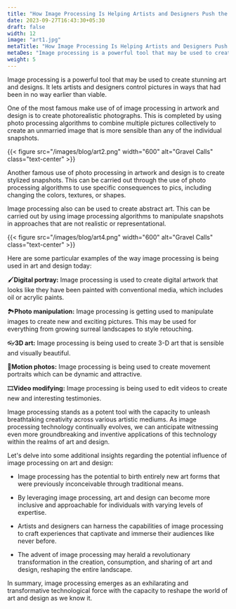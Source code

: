 ```yaml
---
title: "How Image Processing Is Helping Artists and Designers Push the Boundaries of Creativity"
date: 2023-09-27T16:43:30+05:30
draft: false
width: 12
image: "art1.jpg"
metaTitle: "How Image Processing Is Helping Artists and Designers Push the Boundaries of Creativity | Open cv Courses"
metaDes: "Image processing is a powerful tool that may be used to create stunning art and designs. It lets  artists and designers control pictures in ways that had been in no way earlier than viable. | Art | Design"
weight: 5 
---
```


Image processing is a powerful tool that may be used to create stunning art and designs. It lets  artists and designers control pictures in ways that had been in no way earlier than viable.

One of the most famous make use of of image processing in artwork and design is to create photorealistic photographs. This is completed by using photo processing algorithms to combine multiple pictures collectively to create an unmarried image that is more sensible than any of the individual snapshots. <!--more-->

{{< figure src="/images/blog/art2.png" width="600" alt="Gravel Calls" class="text-center" >}}

Another famous use of photo processing in artwork and design is to create stylized snapshots. This can be carried out through the use of photo processing algorithms to use specific consequences to pics, including changing the colors, textures, or shapes.

Image processing also can be used to create abstract art. This can be carried out by using image processing algorithms to manipulate snapshots in approaches that are not realistic or representational.

{{< figure src="/images/blog/art4.png" width="600" alt="Gravel Calls" class="text-center" >}}

Here are some particular examples of the way image processing is being used in art and design today:

 🖌️**Digital portray:** Image processing is used to create digital artwork that looks like they have been painted with conventional media, which includes oil or acrylic paints.

 🏞️**Photo manipulation:** Image processing is getting used to manipulate images to create new and exciting pictures. This may be used for everything from growing surreal landscapes to style retouching.

👓**3D art:** Image processing is being used to create 3-D art that is sensible and visually beautiful.

🎥**Motion photos:** Image processing is being used to create movement portraits which can be dynamic and attractive.

🎞️**Video modifying:** Image processing is being used to edit videos to create new and interesting testimonies.

Image processing stands as a potent tool with the capacity to unleash breathtaking creativity across various artistic mediums. As image processing technology continually evolves, we can anticipate witnessing even more groundbreaking and inventive applications of this technology within the realms of art and design.

Let's delve into some additional insights regarding the potential influence of image processing on art and design:

- Image processing has the potential to birth entirely new art forms that were previously inconceivable through traditional means.

- By leveraging image processing, art and design can become more inclusive and approachable for individuals with varying levels of expertise.

- Artists and designers can harness the capabilities of image processing to craft experiences that captivate and immerse their audiences like never before.

- The advent of image processing may herald a revolutionary transformation in the creation, consumption, and sharing of art and design, reshaping the entire landscape.

In summary, image processing emerges as an exhilarating and transformative technological force with the capacity to reshape the world of art and design as we know it.

